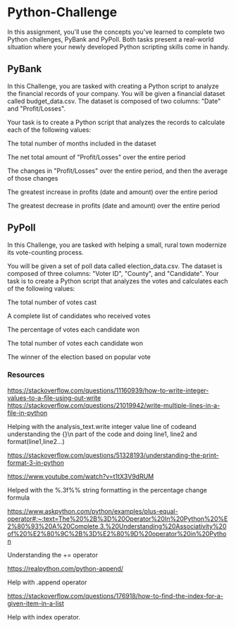 # Python-Challenge
In this assignment, you'll use the concepts you've learned to complete two Python challenges, PyBank and PyPoll. Both tasks present a real-world situation where your newly developed Python scripting skills come in handy.

## PyBank
In this Challenge, you are tasked with creating a Python script to analyze the financial records of your company. You will be given a financial dataset called budget_data.csv. The dataset is composed of two columns: "Date" and "Profit/Losses".

Your task is to create a Python script that analyzes the records to calculate each of the following values:

  The total number of months included in the dataset
  
  The net total amount of "Profit/Losses" over the entire period
  
  The changes in "Profit/Losses" over the entire period, and then the average of those changes
  
  The greatest increase in profits (date and amount) over the entire period
  
  The greatest decrease in profits (date and amount) over the entire period
  

## PyPoll
In this Challenge, you are tasked with helping a small, rural town modernize its vote-counting process.

You will be given a set of poll data called election_data.csv. The dataset is composed of three columns: "Voter ID", "County", and "Candidate". Your task is to create a Python script that analyzes the votes and calculates each of the following values:

  The total number of votes cast
  
  A complete list of candidates who received votes
  
  The percentage of votes each candidate won
  
  The total number of votes each candidate won
  
  The winner of the election based on popular vote

### Resources

https://stackoverflow.com/questions/11160939/how-to-write-integer-values-to-a-file-using-out-write
https://stackoverflow.com/questions/21019942/write-multiple-lines-in-a-file-in-python
  
Helping with the analysis_text.write integer value line of codeand understanding the {}\n part of the code and doing line1, line2 and format(line1,line2...)

https://stackoverflow.com/questions/51328193/understanding-the-print-format-3-in-python
 
https://www.youtube.com/watch?v=t1tX3V9dRUM
  
Helped with the %.3f%% string formatting in the percentage change formula

https://www.askpython.com/python/examples/plus-equal-operator#:~:text=The%20%2B%3D%20Operator%20In%20Python%20%E2%80%93%20A%20Complete,3.%20Understanding%20Associativity%20of%20%E2%80%9C%2B%3D%E2%80%9D%20operator%20in%20Python

Understanding the += operator

https://realpython.com/python-append/

Help with .append operator

https://stackoverflow.com/questions/176918/how-to-find-the-index-for-a-given-item-in-a-list

Help with index operator.
